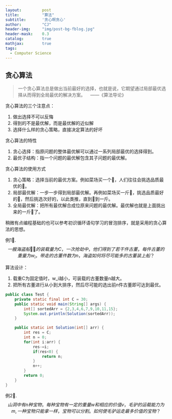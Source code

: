 ```yaml
---
layout: 		post
title: 			"算法"
subtitle: 		'贪心啊贪心'
author: 		"CJ"
header-img: 	"img/post-bg-fblog.jpg"
header-mask: 	0.3
catalog: 		true
mathjax:        true
tags:
  - Computer Science
---
```


## 贪心算法
> 一个贪心算法总是做出当前最好的选择，也就是说，它期望通过局部最优选择从而得到全局最优的解决方案。
&nbsp;&nbsp;&nbsp;——《算法导论》

贪心算法的三个注意点：
1. 做出选择不可以反悔
2. 得到的不是最优解，而是最优解的近似解
3. 选择什么样的贪心策略，直接决定算法的好坏

贪心算法的特性
1. 贪心选择：指原问题的整体最优解可以通过一系列局部最优的选择得到。
2. 最优子结构：指一个问题的最优解包含其子问题的最优解。

贪心算法的使用方式
1. 贪心策略：选择当前的最优方案。例如菜场买一个🍎，人们往往会挑选品质最优的🍎。
2. 局部最优解：一步一步得到局部最优解。再例如菜场买一斤🍎，挑选品质最好的🍎，然后挑选次好的，以此类推，直到🍎到一斤。
3. 全局最优解：把所有最优解合成位原来问题的最优解。最优解也就是上面挑出来的一斤🍎了。

稍微有点编程基础的也可以参考初识循环语句学习的冒泡排序，就是采用的贪心算法的思想。

例1🌰.$$一艘海盗船🏴‍☠️的装载量为C，一次抢劫中，他们得到了若干件古董，每件古董的重量为w_i，带走的古董件数为n，海盗如何将尽可能多的古董装上船？$$

算法设计：
1. 载重C为固定值时，w_i越小，可装载的古董数量n越大。
2. 把所有古董进行从小到大排序，然后尽可能的选出前n件古董即可达到最优。

```java
public class Test {
	private static final int C = 30; 
	public static void main(String[] args) {
		int[] sortedArr = {2,3,4,6,7,9,10,11,15};
		System.out.println(Solution(sortedArr));
	}

	public static int Solution(int[] arr) {
		int res = C;
		int n = 0;
		for(int i:arr) {
			res-=i;
			if(res<0) {
				return n;
			}
			n++;
		}
		return 0;
	}
}
```
例2🌰.$$山洞中有n种宝物，每种宝物有一定的重量w和相应的价值v，毛驴的运载能力为m,一种宝物只能拿一样，宝物可以分割。如何使毛驴运走最多价值的宝物？$$
